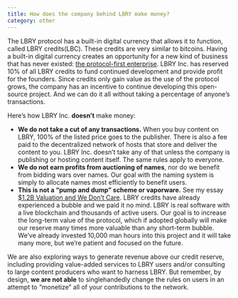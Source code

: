 ```yaml
---
title: How does the company behind LBRY make money?
category: other
---
```

The LBRY protocol has a built-in digital currency that allows it to function, called LBRY credits(LBC). These credits are very similar to bitcoins. Having a built-in digital currency creates an opportunity for a new kind of business that has never existed: [the protocol-first enterprise](https://medium.com/the-coinbase-blog/app-coins-and-the-dawn-of-the-decentralized-business-model-8b8c951e734f#.6mr8znoiu). LBRY Inc. has reserved 10% of all LBRY credits to fund continued development and provide profit for the founders. Since credits only gain value as the use of the protocol grows, the company has an incentive to continue developing this open-source project. And we can do it all without taking a percentage of anyone’s transactions.

Here’s how LBRY Inc. **doesn’t** make money:

- **We do not take a cut of any transactions.** When you buy content on LBRY, 100% of the listed price goes to the publisher. There is also a fee paid to the decentralized network of hosts that store and deliver the content to you. LBRY Inc. doesn’t take any of that unless the company is publishing or hosting content itself. The same rules apply to everyone.
- **We do not earn profits from auctioning of names**, nor do we benefit from bidding wars over names. Our goal with the naming system is simply to allocate names most efficiently to benefit users.
- **This is not a “pump and dump” scheme or vaporware.** See my essay [$1.2B Valuation and We Don’t Care](https://lbry.io/news/1.2b-market-cap-we-dont-care). LBRY credits have already experienced a bubble and we paid it no mind. LBRY is real software with a live blockchain and thousands of active users. Our goal is to increase the long-term value of the protocol, which if adopted globally will make our reserve many times more valuable than any short-term bubble. We’ve already invested 10,000 man hours into this project and it will take many more, but we’re patient and focused on the future.

We are also exploring ways to generate revenue above our credit reserve, including providing value-added services to LBRY users and/or consulting to large content producers who want to harness LBRY. But remember, by design, **we are not able** to singlehandedly change the rules on users in an attempt to “monetize” all of your contributions to the network.
